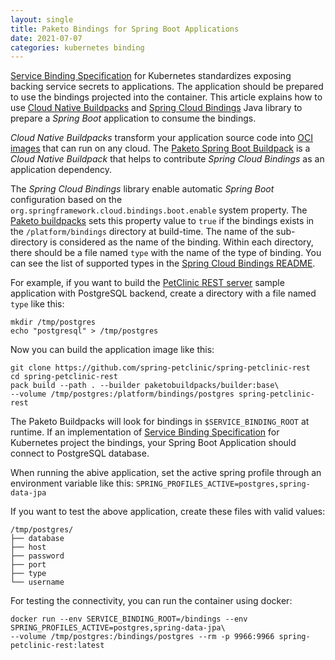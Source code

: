 ```yaml
---
layout: single
title: Paketo Bindings for Spring Boot Applications
date: 2021-07-07
categories: kubernetes binding
---
```


[Service Binding Specification](https://github.com/k8s-service-bindings/spec)
for Kubernetes standardizes exposing backing service secrets to applications.
The application should be prepared to use the bindings projected into the
container.  This article explains how to use [Cloud Native
Buildpacks](https://buildpacks.io) and [Spring Cloud
Bindings](https://github.com/spring-cloud/spring-cloud-bindings) Java library to
prepare a _Spring Boot_ application to consume the bindings.


_Cloud Native Buildpacks_ transform your application source code into [OCI
images](https://github.com/opencontainers/image-spec/blob/master/spec.md) that
can run on any cloud.  The [Paketo Spring Boot
Buildpack](https://github.com/paketo-buildpacks/spring-boot) is a _Cloud Native
Buildpack_ that helps to contribute _Spring Cloud Bindings_ as an application
dependency.

The _Spring Cloud Bindings_ library enable automatic _Spring Boot_ configuration
based on the `org.springframework.cloud.bindings.boot.enable` system property.
The [Paketo
buildpacks](https://paketo.io/docs/reference/configuration/#bindings) sets this
property value to `true` if the bindings exists in the `/platform/bindings`
directory at build-time.  The name of the sub-directory is considered as the
name of the binding.  Within each directory, there should be a file named `type`
with the name of the type of binding.  You can see the list of supported types
in the [Spring Cloud Bindings
README](https://github.com/spring-cloud/spring-cloud-bindings#auto-configurations).

For example, if you want to build the [PetClinic REST
server](https://github.com/spring-petclinic/spring-petclinic-rest) sample
application with PostgreSQL backend, create a directory with a file named `type`
like this:

```
mkdir /tmp/postgres
echo "postgresql" > /tmp/postgres
```

Now you can build the application image like this:

```
git clone https://github.com/spring-petclinic/spring-petclinic-rest
cd spring-petclinic-rest
pack build --path . --builder paketobuildpacks/builder:base\
--volume /tmp/postgres:/platform/bindings/postgres spring-petclinic-rest
```

The Paketo Buildpacks will look for bindings in `$SERVICE_BINDING_ROOT` at
runtime.  If an implementation of [Service Binding
Specification](https://github.com/k8s-service-bindings/spec) for Kubernetes
project the bindings, your Spring Boot Application should connect to PostgreSQL
database.

When running the abive application, set the active spring profile through an
environment variable like this: `SPRING_PROFILES_ACTIVE=postgres,spring-data-jpa`

If you want to test the above application, create these files with valid values:

```
/tmp/postgres/
├── database
├── host
├── password
├── port
├── type
└── username
```

For testing the connectivity, you can run the container using docker:
```
docker run --env SERVICE_BINDING_ROOT=/bindings --env SPRING_PROFILES_ACTIVE=postgres,spring-data-jpa\
--volume /tmp/postgres:/bindings/postgres --rm -p 9966:9966 spring-petclinic-rest:latest
```
